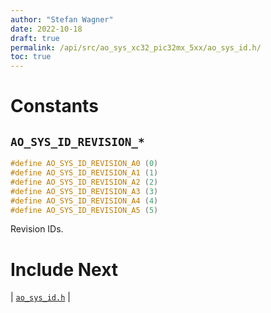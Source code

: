 ```yaml
---
author: "Stefan Wagner"
date: 2022-10-18
draft: true
permalink: /api/src/ao_sys_xc32_pic32mx_5xx/ao_sys_id.h/
toc: true
---
```


# Constants

## `AO_SYS_ID_REVISION_*`

```c
#define AO_SYS_ID_REVISION_A0 (0)
#define AO_SYS_ID_REVISION_A1 (1)
#define AO_SYS_ID_REVISION_A2 (2)
#define AO_SYS_ID_REVISION_A3 (3)
#define AO_SYS_ID_REVISION_A4 (4)
#define AO_SYS_ID_REVISION_A5 (5)
```

Revision IDs.

# Include Next

| [`ao_sys_id.h`](../ao_sys_xc32_pic32/ao_sys_id.h.md) |
